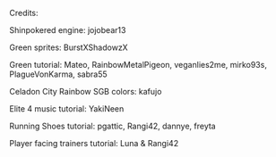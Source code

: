 Credits:

Shinpokered engine: jojobear13

Green sprites: BurstXShadowzX

Green tutorial: Mateo, RainbowMetalPigeon, veganlies2me, mirko93s, PlagueVonKarma,
sabra55

Celadon City Rainbow SGB colors: kafujo

Elite 4 music tutorial: YakiNeen

Running Shoes tutorial: pgattic, Rangi42, dannye, freyta

Player facing trainers tutorial: Luna & Rangi42

